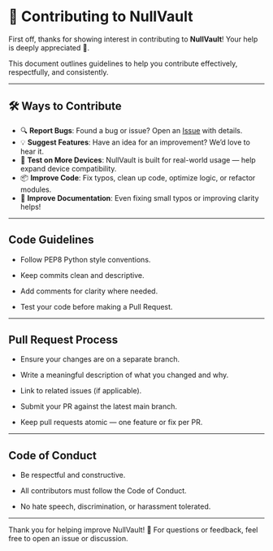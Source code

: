 # 🤝 Contributing to NullVault

First off, thanks for showing interest in contributing to **NullVault**! Your help is deeply appreciated 🎉.

This document outlines guidelines to help you contribute effectively, respectfully, and consistently.

---

## 🛠️ Ways to Contribute

- 🔍 **Report Bugs**: Found a bug or issue? Open an [Issue](https://github.com/yourusername/NullVault/issues) with details.
- 💡 **Suggest Features**: Have an idea for an improvement? We’d love to hear it.
- 🧪 **Test on More Devices**: NullVault is built for real-world usage — help expand device compatibility.
- 📦 **Improve Code**: Fix typos, clean up code, optimize logic, or refactor modules.
- 📝 **Improve Documentation**: Even fixing small typos or improving clarity helps!

---

## Code Guidelines

- Follow PEP8 Python style conventions.

- Keep commits clean and descriptive.

- Add comments for clarity where needed.

- Test your code before making a Pull Request.

---

## Pull Request Process

- Ensure your changes are on a separate branch.

- Write a meaningful description of what you changed and why.

- Link to related issues (if applicable).

- Submit your PR against the latest main branch.

- Keep pull requests atomic — one feature or fix per PR.

---

## Code of Conduct

- Be respectful and constructive.

- All contributors must follow the Code of Conduct.

- No hate speech, discrimination, or harassment tolerated.

---

Thank you for helping improve NullVault! 💙
For questions or feedback, feel free to open an issue or discussion.

